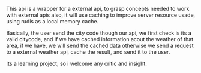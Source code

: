 This api is a wrapper for a external api, to grasp concepts needed to work with external apis
also, it will use caching to improve server resource usade, using rudis as a local memory cache.

Basically, the user send the city code though our api, we first check is its a valid citycode, and
if we have cached information acout the weather of that area, if we have, we will send the cached data
otherwise we send a request to a external weather api, cache the result, and send it to the user.

Its a learning project, so i welcome any critic and insight.